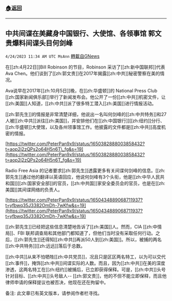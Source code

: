 ###  [:house:返回](README.md)
---


## 中共间谍在美藏身中国银行、大使馆、各领事馆         郭文贵爆料间谍头目何剑峰
`4/24/2023 11:34 AM UTC MsAnn` [轉載自GNews](https://gnews.org/articles/1249463)

在[[zh:4月22日]]Bill Robinson 的节目，Robinson 采访了[[zh:新中国联邦]]代表Ava Chen。他们谈到了[[zh:郭文贵]]在2017年揭露[[zh:中共]]秘密警察在美的情况。

Ava说早在2017年[[zh:10月5日]]晚，在[[zh:华盛顿]]的 National Press Club [[zh:国家新闻俱乐部]]举行了新闻发布会。他公开了一份[[zh:中共]]机密文件，让[[zh:美国]]人知道，[[zh:中共]]派了很多特工潜入[[zh:美国]]进行情报活动。

[[zh:郭先生]]的情报是非常清楚详细，他说出一名叫何剑峰的[[zh:中共特务]]和27人被[[zh:中共]]派往[[zh:美国]]，并安排他们在[[zh:中国银行]][[zh:纽约]]分行、[[zh:华盛顿]]大使馆，以及各州领事馆工作。他披露的文件都是[[zh:中共]]高度机密的情报。

 [https://twitter.com/PeterPan9x9/status/1650382888003858432?t=aop2j2zQPs2o64H5n6T\_fg&s=19](https://twitter.com/PeterPan9x9/status/1650382888003858432?t=aop2j2zQPs2o64H5n6T_fg&s=19)

Radio Free  Asia 的记者要求[[zh:郭先生]]透露更多有关间谍何剑峰的信息。[[zh:郭先生]]通过他的翻译以英语回应，他说何剑峰有3个头衔，他是[[zh:中华人民共和国]][[zh:国家安全部]]的官员，[[zh:中共国]]家安全委员会的官员，也是在[[zh:美国]]其间谍网络的负责人。

[https://twitter.com/PeterPan9x9/status/1650434889068711937?t=yfbwq35J3382OmDh-7wKfw&s=19](https://twitter.com/PeterPan9x9/status/1650434889068711937?t=yfbwq35J3382OmDh-7wKfw&s=19)

[[zh:郭先生]]已经把这些信息清楚地告诉了[[zh:美国]]人。然而，CIA [[zh:中情局]]、FBI 联邦调查局和其他部门都知道了，但他们当时没有采取任何行动。之后，[[zh:郭先生]]还得知[[zh:中共]]再派50人到[[zh:美国]]。所以，被捕的两名[[zh:中共特务]][[zh:远远]]落后于总数。


[[zh:中共]]从来不怕牺牲[[zh:中共党员]]，况且只是区区两名特工，以为可以交代[[zh:事件]]，掩饰[[zh:中共]]间谍实际的人数。而且，因为[[zh:中共]]在美的深度渗透，这两名特工在[[zh:纽约]]被捕后，已立即获得保释。可是，[[zh:中共]]头号针对目标、[[zh:中共]]头号敌人\-- [[zh:郭文贵]]，他的不但不能立即保释，而且他律师申请的保释提议也被否决，他现在还在拘留中。

备注: 此文章已有英文版本，请参阅作者栏寻找。
